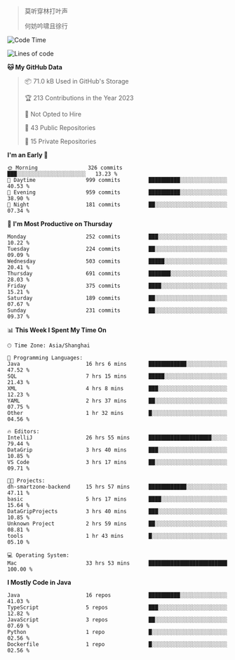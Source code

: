 > 莫听穿林打叶声
> 
> 何妨吟啸且徐行

<!-- ![Github Stats](https://github-readme-stats.vercel.app/api?username=catch6&count_private=true&show_icons=true&theme=gruvbox) -->

<!-- ![Top Langs](https://github-readme-stats.vercel.app/api/top-langs/?username=catch6&layout=compact) -->

<!--START_SECTION:waka-->
![Code Time](http://img.shields.io/badge/Code%20Time-341%20hrs%2031%20mins-blue)

![Lines of code](https://img.shields.io/badge/From%20Hello%20World%20I%27ve%20Written-9.3%20million%20lines%20of%20code-blue)

**🐱 My GitHub Data** 

> 📦 71.0 kB Used in GitHub's Storage 
 > 
> 🏆 213 Contributions in the Year 2023
 > 
> 🚫 Not Opted to Hire
 > 
> 📜 43 Public Repositories 
 > 
> 🔑 15 Private Repositories 
 > 
**I'm an Early 🐤** 

```text
🌞 Morning                326 commits         ███░░░░░░░░░░░░░░░░░░░░░░   13.23 % 
🌆 Daytime                999 commits         ██████████░░░░░░░░░░░░░░░   40.53 % 
🌃 Evening                959 commits         ██████████░░░░░░░░░░░░░░░   38.90 % 
🌙 Night                  181 commits         ██░░░░░░░░░░░░░░░░░░░░░░░   07.34 % 
```
📅 **I'm Most Productive on Thursday** 

```text
Monday                   252 commits         ███░░░░░░░░░░░░░░░░░░░░░░   10.22 % 
Tuesday                  224 commits         ██░░░░░░░░░░░░░░░░░░░░░░░   09.09 % 
Wednesday                503 commits         █████░░░░░░░░░░░░░░░░░░░░   20.41 % 
Thursday                 691 commits         ███████░░░░░░░░░░░░░░░░░░   28.03 % 
Friday                   375 commits         ████░░░░░░░░░░░░░░░░░░░░░   15.21 % 
Saturday                 189 commits         ██░░░░░░░░░░░░░░░░░░░░░░░   07.67 % 
Sunday                   231 commits         ██░░░░░░░░░░░░░░░░░░░░░░░   09.37 % 
```


📊 **This Week I Spent My Time On** 

```text
🕑︎ Time Zone: Asia/Shanghai

💬 Programming Languages: 
Java                     16 hrs 6 mins       ████████████░░░░░░░░░░░░░   47.52 % 
SQL                      7 hrs 15 mins       █████░░░░░░░░░░░░░░░░░░░░   21.43 % 
XML                      4 hrs 8 mins        ███░░░░░░░░░░░░░░░░░░░░░░   12.23 % 
YAML                     2 hrs 37 mins       ██░░░░░░░░░░░░░░░░░░░░░░░   07.75 % 
Other                    1 hr 32 mins        █░░░░░░░░░░░░░░░░░░░░░░░░   04.56 % 

🔥 Editors: 
IntelliJ                 26 hrs 55 mins      ████████████████████░░░░░   79.44 % 
DataGrip                 3 hrs 40 mins       ███░░░░░░░░░░░░░░░░░░░░░░   10.85 % 
VS Code                  3 hrs 17 mins       ██░░░░░░░░░░░░░░░░░░░░░░░   09.71 % 

🐱‍💻 Projects: 
dh-smartzone-backend     15 hrs 57 mins      ████████████░░░░░░░░░░░░░   47.11 % 
basic                    5 hrs 17 mins       ████░░░░░░░░░░░░░░░░░░░░░   15.64 % 
DataGripProjects         3 hrs 40 mins       ███░░░░░░░░░░░░░░░░░░░░░░   10.85 % 
Unknown Project          2 hrs 59 mins       ██░░░░░░░░░░░░░░░░░░░░░░░   08.81 % 
tools                    1 hr 43 mins        █░░░░░░░░░░░░░░░░░░░░░░░░   05.10 % 

💻 Operating System: 
Mac                      33 hrs 53 mins      █████████████████████████   100.00 % 
```

**I Mostly Code in Java** 

```text
Java                     16 repos            ██████████░░░░░░░░░░░░░░░   41.03 % 
TypeScript               5 repos             ███░░░░░░░░░░░░░░░░░░░░░░   12.82 % 
JavaScript               3 repos             ██░░░░░░░░░░░░░░░░░░░░░░░   07.69 % 
Python                   1 repo              █░░░░░░░░░░░░░░░░░░░░░░░░   02.56 % 
Dockerfile               1 repo              █░░░░░░░░░░░░░░░░░░░░░░░░   02.56 % 
```




<!--END_SECTION:waka-->
